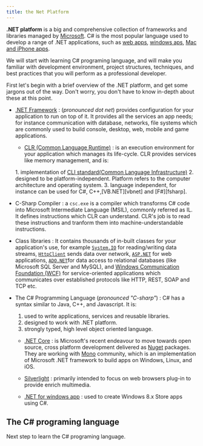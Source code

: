 ```yaml
---
title: the Net Platform
---
```

**.NET platform** is a big and comprehensive collection of frameworks and libraries managed by [Microsoft](https://www.microsoft.com/net). C# is the most popular language used to develop a range of .NET applications, such as [web apps](http://www.asp.net/), [windows aps](https://dev.windows.com/en-us/), [Mac and iPhone apps](https://www.xamarin.com/platform).

We will start with learning <a>C# programing language</a>, and will make you familiar with development environment, project structures, techniques, and best practices that you will perform as a professional developer.

First let's begin with a brief overview of the .NET platform, and get some jargons out of the way. Don't worry, you don't have to know in-depth about these at this point.

*   [.NET Framework](https://msdn.microsoft.com/en-gb/library/w0x726c2(v=vs.110).aspx) : (_pronounced dot net_) provides configuration for your application to run on top of it. It provides all the services an app needs; for instance communication with database, networks, file systems which are commonly used to build console, desktop, web, mobile and game applications.
    *   [CLR (Common Language Runtime)](https://msdn.microsoft.com/en-us/library/8bs2ecf4(v=vs.100).aspx) : is an execution environment for your application which manages its life-cycle. CLR provides services like memory management, and is:

    1\. implementation of [CLI standard(Common Language Infrastructure)](http://www.ecma-international.org/publications/standards/Ecma-335.htm)
    2\. designed to be platform-independent. Platform refers to the computer architecture and operating system.
    3\. language independent, for instance can be used for C#, C++,[VB.NET][vbnet] and [F#][fsharp].

*   C-Sharp Compiler : a `csc.exe` is a compiler which transforms C# code into Microsoft Intermediate Language (MSIL), commonly referred as IL. It defines instructions which CLR can understand. CLR's job is to read these instructions and tranform them into machine-understandable instructions.

*   Class libraries : It contains thousands of in-built classes for your application's use, for example [`System.IO`](https://msdn.microsoft.com/en-us/library/system.io(v=vs.110).aspx) for reading/writing data streams, [`HttpClient`](https://msdn.microsoft.com/en-us/library/system.net.http.httpclient(v=vs.118).aspx) sends data over network, [`ASP.NET`](http://www.asp.net/) for web applications, [`ADO.NET`](https://msdn.microsoft.com/en-us/library/h43ks021(v=vs.110).aspx)for data access to relational databases (like Microsoft SQL Server and MySQL), and [Windows Communication Foundation (WCF)](https://msdn.microsoft.com/en-us/library/ms735119(v=vs.90).aspx) for service-oriented applications which communicates over established protocols like HTTP, REST, SOAP and TCP etc.

*   The C# Programming Language (_pronounced "C-sharp"_) : C# has a syntax similar to Java, C++, and Javascript. It is:

    1.  used to write applications, services and reusable libraries.
    2.  designed to work with .NET platform.
    3.  strongly typed, high level object oriented language.
    *   [.NET Core](https://blogs.msdn.microsoft.com/dotnet/2014/12/04/introducing-net-core/) : is Microsoft's recent endeavour to move towards open source, cross platform development delivered as [Nuget](https://www.nuget.org/) packages. They are working with [Mono](http://www.mono-project.com/) community, which is an implementation of Microsoft .NET framework to build apps on Windows, Linux, and iOS.

    *   [Silverlight](https://www.microsoft.com/silverlight/) : primarily intended to focus on web browsers plug-in to provide enrich multimedia.

    *   [.NET for windows app](https://dev.windows.com/en-us/) : used to create Windows 8.x Store apps using C#.

## The C# programing language

Next step to learn the <a>C# programing language</a>.